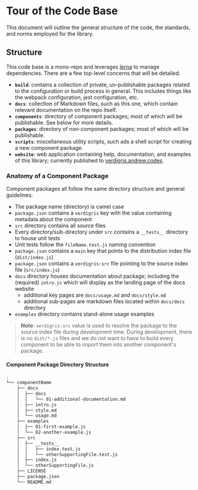 # Tour of the Code Base

This document will outline the general structure of the code, the standards, and norms employed for the library.

## Structure

This code base is a mono-repo and leverages [lerna](https://lernajs.io/) to manage dependencies. There are a few top-level concerns that will be detailed:

* **`build`**: contains a collection of private, un-publishable packages related to the configuration or build process in general. This includes things like the webpack configuration, jest configuration, etc.
* **`docs`**: collection of Markdown files, such as this one, which contain relevant documentation on the repo itself.
* **`components`**: directory of component packages; most of which will be publishable. See below for more details.
* **`packages`**: directory of non-component packages; most of which will be publishable.
* **`scripts`**: miscellaneous utility scripts, such ads a shell script for creating a new component package.
* **`website`**: web application containing help, documentation, and examples of this library; currently published to [verdigris.andrew.codes](http://verdigris.andrew.codes).

### Anatomy of a Component Package

Component packages all follow the same directory structure and general guidelines:

* The package name (directory) is camel case
* `package.json` contains a `verdigris` key with the value containing metadata about the component
* `src` directory contains all source files
* Every directory/sub-directory under `src` contains a `__tests__` directory to house unit tests
* Unit tests follow the `fileName.test.js` naming convention
* `package.json` contains a `main` key that points to the distribution index file (`dist/index.js`)
* `package.json` contains a `verdigris:src` file pointing to the source index file (`src/index.js`)
* `docs` directory houses documentation about package; including the (required) `intro.js` which will display as the landing page of the docs website
  * additional key pages are `docs/usage.md` and `docs/style.md`
  * additional sub-pages are markdown files located within `docs/docs` directory
* `examples` directory contains stand-alone usage examples

> **Note**: `verdigris:src` value is used to resolve the package to the source index file during development time. During development, there is no `dist/*.js` files and we do not want to have to build every component to be able to import them into another component's package.

#### Component Package Directory Structure

```bash
.
└── componentName
    ├── docs
    │  ├── docs
    │  │   └── 01-additional-documentation.md
    │  ├── intro.js
    │  ├── style.md
    │  └── usage.md
    ├── examples
    │  ├── 01-first-example.js
    │  └── 02-another-example.js
    ├── src
    │  ├── __tests__
    │  │   ├── index.test.js
    │  │   └── otherSupportingFile.test.js
    │  ├── index.js
    │  └── otherSupportingFile.js
    ├── LICENSE
    ├── package.json
    └── README.md
```
